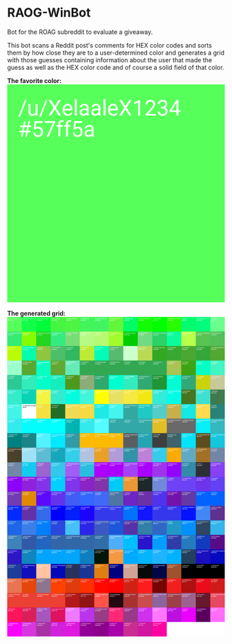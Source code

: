 # RAOG-WinBot
Bot for the ROAG subreddit to evaluate a giveaway.

This bot scans a Reddit post's comments for HEX color codes and sorts them by how close they are to a user-determined color and generates a grid with those guesses containing information about the user that made the guess as well as the HEX color code and of course a solid field of that color. 

**The favorite color:**
![Favorite color](color.png)

**The generated grid:**
![Grid of colors](guesses.png)
